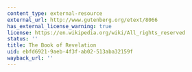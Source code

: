 ```yaml
---
content_type: external-resource
external_url: http://www.gutenberg.org/etext/8066
has_external_license_warning: true
license: https://en.wikipedia.org/wiki/All_rights_reserved
status: ''
title: The Book of Revelation
uid: ebfd6921-9aeb-4f3f-ab02-513aba32159f
wayback_url: ''
---
```

